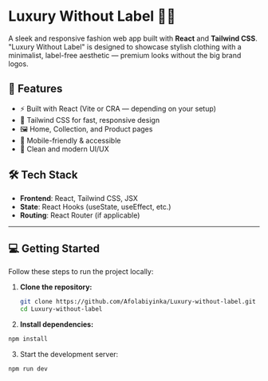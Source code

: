 # Luxury Without Label 👗✨

A sleek and responsive fashion web app built with **React** and **Tailwind CSS**. "Luxury Without Label" is designed to showcase stylish clothing with a minimalist, label-free aesthetic — premium looks without the big brand logos.

## 🚀 Features

- ⚡ Built with React (Vite or CRA — depending on your setup)
- 💨 Tailwind CSS for fast, responsive design
- 🖼️ Home, Collection, and Product pages
- 📱 Mobile-friendly & accessible
- 🌙 Clean and modern UI/UX

## 🛠️ Tech Stack

- **Frontend**: React, Tailwind CSS, JSX
- **State**: React Hooks (useState, useEffect, etc.)
- **Routing**: React Router (if applicable)


---

## 💻 Getting Started

Follow these steps to run the project locally:

1. **Clone the repository:**
   ```bash
   git clone https://github.com/Afolabiyinka/Luxury-without-label.git
   cd Luxury-without-label
2. **Install dependencies:**
``` bash
npm install
```
3. Start the development server:
``` bash
npm run dev
```



